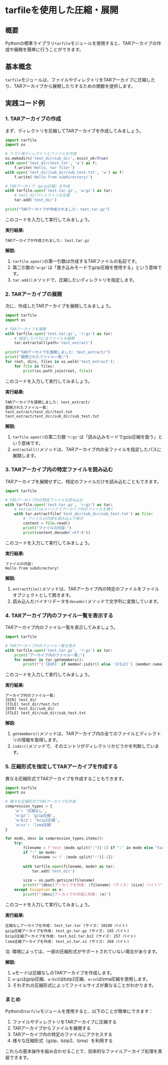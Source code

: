 # tarfileを使用した圧縮・展開

## 概要
Pythonの標準ライブラリ`tarfile`モジュールを使用すると、TARアーカイブの作成や展開を簡単に行うことができます。

## 基本概念
`tarfile`モジュールは、ファイルやディレクトリをTARアーカイブに圧縮したり、TARアーカイブから展開したりするための関数を提供します。

## 実践コード例

### 1. TARアーカイブの作成

まず、ディレクトリを圧縮してTARアーカイブを作成してみましょう。

```python
import tarfile
import os

# テスト用ディレクトリとファイルを作成
os.makedirs('test_dir/sub_dir', exist_ok=True)
with open('test_dir/test.txt', 'w') as f:
    f.write('Hello, tar file!')
with open('test_dir/sub_dir/sub_test.txt', 'w') as f:
    f.write('Hello from subdirectory!')

# TARアーカイブ（gzip圧縮）を作成
with tarfile.open('test.tar.gz', 'w:gz') as tar:
    # test_dirディレクトリを圧縮
    tar.add('test_dir')
    
print("TARアーカイブが作成されました: test.tar.gz")
```

このコードを入力して実行してみましょう。

**実行結果:**
```
TARアーカイブが作成されました: test.tar.gz
```

**解説:**
1. `tarfile.open()`の第一引数は作成するTARファイルの名前です。
2. 第二引数の`'w:gz'`は「書き込みモードでgzip圧縮を使用する」という意味です。
3. `tar.add()`メソッドで、圧縮したいディレクトリを指定します。

### 2. TARアーカイブの展開

次に、作成したTARアーカイブを展開してみましょう。

```python
import tarfile
import os

# TARアーカイブを展開
with tarfile.open('test.tar.gz', 'r:gz') as tar:
    # 指定したパスに全ファイルを展開
    tar.extractall(path='test_extract')
    
print("TARアーカイブを展開しました: test_extract/")
print("展開されたファイル一覧:")
for root, dirs, files in os.walk('test_extract'):
    for file in files:
        print(os.path.join(root, file))
```

このコードを入力して実行してみましょう。

**実行結果:**
```
TARアーカイブを展開しました: test_extract/
展開されたファイル一覧:
test_extract/test_dir/test.txt
test_extract/test_dir/sub_dir/sub_test.txt
```

**解説:**
1. `tarfile.open()`の第二引数`'r:gz'`は「読み込みモードでgzip圧縮を扱う」という意味です。
2. `extractall()`メソッドは、TARアーカイブ内の全ファイルを指定したパスに展開します。

### 3. TARアーカイブ内の特定ファイルを読み込む

TARアーカイブを展開せずに、特定のファイルだけを読み込むこともできます。

```python
import tarfile

# TARアーカイブ内の特定ファイルを読み込む
with tarfile.open('test.tar.gz', 'r:gz') as tar:
    # extractfileメソッドでアーカイブ内のファイルを開く
    with tar.extractfile('test_dir/sub_dir/sub_test.txt') as file:
        # ファイルの内容を読み込んで表示
        content = file.read()
        print("ファイルの内容:")
        print(content.decode('utf-8'))
```

このコードを入力して実行してみましょう。

**実行結果:**
```
ファイルの内容:
Hello from subdirectory!
```

**解説:**
1. `extractfile()`メソッドは、TARアーカイブ内の特定のファイルをファイルオブジェクトとして開きます。
2. 読み込んだバイナリデータを`decode()`メソッドで文字列に変換しています。

### 4. TARアーカイブ内のファイル一覧を表示する

TARアーカイブ内のファイル一覧を表示してみましょう。

```python
import tarfile

# TARアーカイブ内のファイル一覧を表示
with tarfile.open('test.tar.gz', 'r:gz') as tar:
    print("アーカイブ内のファイル一覧:")
    for member in tar.getmembers():
        print(f"{'[DIR]' if member.isdir() else '[FILE]'} {member.name}")
```

このコードを入力して実行してみましょう。

**実行結果:**
```
アーカイブ内のファイル一覧:
[DIR] test_dir
[FILE] test_dir/test.txt
[DIR] test_dir/sub_dir
[FILE] test_dir/sub_dir/sub_test.txt
```

**解説:**
1. `getmembers()`メソッドは、TARアーカイブ内の全てのファイルとディレクトリの情報を取得します。
2. `isdir()`メソッドで、そのエントリがディレクトリかどうかを判断しています。

### 5. 圧縮形式を指定してTARアーカイブを作成する

異なる圧縮形式でTARアーカイブを作成することもできます。

```python
import tarfile
import os

# 様々な圧縮形式でTARアーカイブを作成
compression_types = {
    'w': '圧縮なし',
    'w:gz': 'gzip圧縮',
    'w:bz2': 'bzip2圧縮',
    'w:xz': 'lzma圧縮'
}

for mode, desc in compression_types.items():
    try:
        filename = f'test_{mode.split(":")[-1] if ":" in mode else "tar"}.tar'
        if ":" in mode:
            filename += f'.{mode.split(":")[-1]}'
            
        with tarfile.open(filename, mode) as tar:
            tar.add('test_dir')
            
        size = os.path.getsize(filename)
        print(f"{desc}アーカイブを作成: {filename} (サイズ: {size} バイト)")
    except Exception as e:
        print(f"{desc}アーカイブの作成に失敗: {e}")
```

このコードを入力して実行してみましょう。

**実行結果:**
```
圧縮なしアーカイブを作成: test_tar.tar (サイズ: 10240 バイト)
gzip圧縮アーカイブを作成: test_gz.tar.gz (サイズ: 245 バイト)
bzip2圧縮アーカイブを作成: test_bz2.tar.bz2 (サイズ: 257 バイト)
lzma圧縮アーカイブを作成: test_xz.tar.xz (サイズ: 268 バイト)
```

注: 環境によっては、一部の圧縮形式がサポートされていない場合があります。

**解説:**
1. `w`モードは圧縮なしのTARアーカイブを作成します。
2. `w:gz`はgzip圧縮、`w:bz2`はbzip2圧縮、`w:xz`はlzma圧縮を使用します。
3. それぞれの圧縮形式によってファイルサイズが異なることがわかります。

### まとめ

Pythonの`tarfile`モジュールを使用すると、以下のことが簡単にできます：

1. ファイルやディレクトリをTARアーカイブに圧縮する
2. TARアーカイブからファイルを展開する 
3. TARアーカイブ内の特定のファイルにアクセスする
4. 様々な圧縮形式（gzip、bzip2、lzma）を利用する

これらの基本操作を組み合わせることで、効率的なファイルアーカイブ処理を実装できます。
